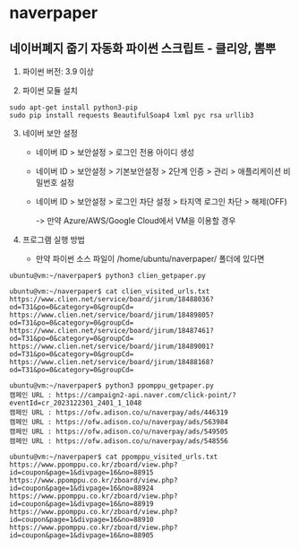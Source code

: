 # naverpaper
## 네이버폐지 줍기 자동화 파이썬 스크립트 - 클리앙, 뽐뿌

1. 파이썬 버전: 3.9 이상

2. 파이썬 모듈 설치
```
sudo apt-get install python3-pip
sudo pip install requests BeautifulSoap4 lxml pyc rsa urllib3
```

3. 네이버 보안 설정
   - 네이버 ID > 보안설정 > 로그인 전용 아이디 생성
   - 네이버 ID > 보안설정 > 기본보안설정 > 2단계 인증 > 관리 > 애플리케이션 비밀번호 설정
   - 네이버 ID > 보안설정 > 로그인 차단 설정 > 타지역 로그인 차단 > 해제(OFF)
     
     ->  만약 Azure/AWS/Google Cloud에서 VM을 이용할 경우
  
4. 프로그램 실행 방법
   - 만약 파이썬 소스 파일이 /home/ubuntu/naverpaper/ 폴더에 있다면
```
ubuntu@vm:~/naverpaper$ python3 clien_getpaper.py

ubuntu@vm:~/naverpaper$ cat clien_visited_urls.txt
https://www.clien.net/service/board/jirum/18488036?od=T31&po=0&category=0&groupCd=
https://www.clien.net/service/board/jirum/18489805?od=T31&po=0&category=0&groupCd=
https://www.clien.net/service/board/jirum/18487461?od=T31&po=0&category=0&groupCd=
https://www.clien.net/service/board/jirum/18489001?od=T31&po=0&category=0&groupCd=
https://www.clien.net/service/board/jirum/18488168?od=T31&po=0&category=0&groupCd=

ubuntu@vm:~/naverpaper$ python3 ppomppu_getpaper.py
캠페인 URL : https://campaign2-api.naver.com/click-point/?eventId=cr_2023122301_2401_1_1048
캠페인 URL : https://ofw.adison.co/u/naverpay/ads/446319
캠페인 URL : https://ofw.adison.co/u/naverpay/ads/563984
캠페인 URL : https://ofw.adison.co/u/naverpay/ads/549505
캠페인 URL : https://ofw.adison.co/u/naverpay/ads/548556

ubuntu@vm:~/naverpaper$ cat ppomppu_visited_urls.txt
https://www.ppomppu.co.kr/zboard/view.php?id=coupon&page=1&divpage=16&no=88915
https://www.ppomppu.co.kr/zboard/view.php?id=coupon&page=1&divpage=16&no=88924
https://www.ppomppu.co.kr/zboard/view.php?id=coupon&page=1&divpage=16&no=88919
https://www.ppomppu.co.kr/zboard/view.php?id=coupon&page=1&divpage=16&no=88910
https://www.ppomppu.co.kr/zboard/view.php?id=coupon&page=1&divpage=16&no=88905
```
